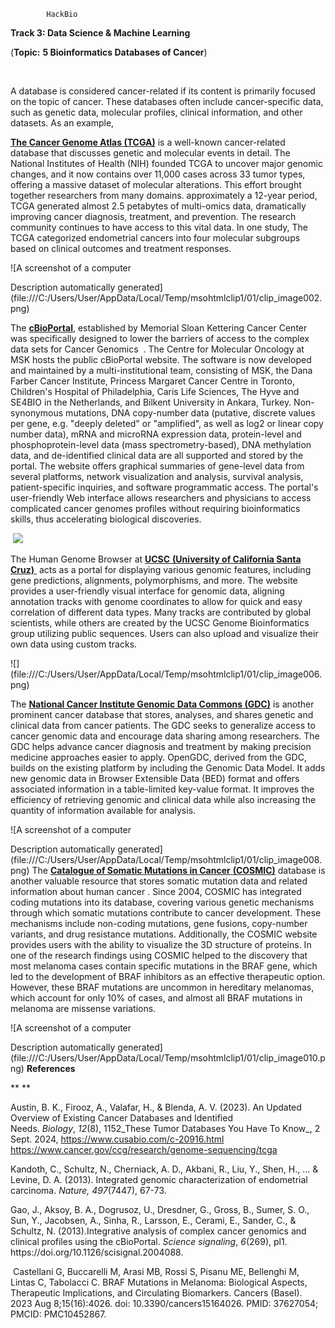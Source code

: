             HackBio

**Track 3: Data Science & Machine Learning**

(**Topic:** **5 Bioinformatics Databases of Cancer**)

 

A database is considered cancer-related if its content is primarily focused on the topic of cancer. These databases often include cancer-specific data, such as genetic data, molecular profiles, clinical information, and other datasets. As an example,

[**The Cancer Genome Atlas (TCGA)**](https://www.cancer.gov/ccg/research/genome-sequencing/tcga) is a well-known cancer-related database that discusses genetic and molecular events in detail. The National Institutes of Health (NIH) founded TCGA to uncover major genomic changes, and it now contains over 11,000 cases across 33 tumor types, offering a massive dataset of molecular alterations. This effort brought together researchers from many domains. approximately a 12-year period, TCGA generated almost 2.5 petabytes of multi-omics data, dramatically improving cancer diagnosis, treatment, and prevention. The research community continues to have access to this vital data. In one study, The TCGA categorized endometrial cancers into four molecular subgroups based on clinical outcomes and treatment responses.

<!--[if gte vml 1]><v:shapetype
 id="_x0000_t75" coordsize="21600,21600" o:spt="75" o:preferrelative="t"
 path="m@4@5l@4@11@9@11@9@5xe" filled="f" stroked="f">
 <v:stroke joinstyle="miter"/>
 <v:formulas>
  <v:f eqn="if lineDrawn pixelLineWidth 0"/>
  <v:f eqn="sum @0 1 0"/>
  <v:f eqn="sum 0 0 @1"/>
  <v:f eqn="prod @2 1 2"/>
  <v:f eqn="prod @3 21600 pixelWidth"/>
  <v:f eqn="prod @3 21600 pixelHeight"/>
  <v:f eqn="sum @0 0 1"/>
  <v:f eqn="prod @6 1 2"/>
  <v:f eqn="prod @7 21600 pixelWidth"/>
  <v:f eqn="sum @8 21600 0"/>
  <v:f eqn="prod @7 21600 pixelHeight"/>
  <v:f eqn="sum @10 21600 0"/>
 </v:formulas>
 <v:path o:extrusionok="f" gradientshapeok="t" o:connecttype="rect"/>
 <o:lock v:ext="edit" aspectratio="t"/>
</v:shapetype><v:shape id="Picture_x0020_4" o:spid="_x0000_s1027" type="#_x0000_t75"
 alt="A screenshot of a computer&#10;&#10;Description automatically generated"
 style='position:absolute;left:0;text-align:left;margin-left:4.35pt;
 margin-top:16.45pt;width:451.3pt;height:205.9pt;z-index:251659264;
 visibility:visible;mso-wrap-style:square;mso-wrap-distance-left:9pt;
 mso-wrap-distance-top:0;mso-wrap-distance-right:9pt;
 mso-wrap-distance-bottom:0;mso-position-horizontal:absolute;
 mso-position-horizontal-relative:text;mso-position-vertical:absolute;
 mso-position-vertical-relative:text'>
 <v:imagedata src="file:///C:/Users/User/AppData/Local/Temp/msohtmlclip1/01/clip_image001.png"
  o:title="A screenshot of a computer&#10;&#10;Description automatically generated"/>
 <w:wrap type="square"/>
</v:shape><![endif]--><!--[if !vml]-->![A screenshot of a computer

Description automatically generated](file:///C:/Users/User/AppData/Local/Temp/msohtmlclip1/01/clip_image002.png)<!--[endif]-->

The [**cBioPortal**](https://www.cbioportal.org/), established by Memorial Sloan Kettering Cancer Center was specifically designed to lower the barriers of access to the complex data sets for Cancer Genomics  . The Centre for Molecular Oncology at MSK hosts the public cBioPortal website. The software is now developed and maintained by a multi-institutional team, consisting of MSK, the Dana Farber Cancer Institute, Princess Margaret Cancer Centre in Toronto, Children's Hospital of Philadelphia, Caris Life Sciences, The Hyve and SE4BIO in the Netherlands, and Bilkent University in Ankara, Turkey. Non-synonymous mutations, DNA copy-number data (putative, discrete values per gene, e.g. "deeply deleted" or "amplified", as well as log2 or linear copy number data), mRNA and microRNA expression data, protein-level and phosphoprotein-level data (mass spectrometry-based), DNA methylation data, and de-identified clinical data are all supported and stored by the portal. The website offers graphical summaries of gene-level data from several platforms, network visualization and analysis, survival analysis, patient-specific inquiries, and software programmatic access. The portal's user-friendly Web interface allows researchers and physicians to access complicated cancer genomes profiles without requiring bioinformatics skills, thus accelerating biological discoveries.

 <!--[if gte vml 1]><v:shape
 id="Picture_x0020_2" o:spid="_x0000_i1027" type="#_x0000_t75" style='width:451pt;
 height:222.5pt;visibility:visible;mso-wrap-style:square'>
 <v:imagedata src="file:///C:/Users/User/AppData/Local/Temp/msohtmlclip1/01/clip_image003.png"
  o:title=""/> </v:shape><![endif]--><!--[if !vml]-->![](file:///C:/Users/User/AppData/Local/Temp/msohtmlclip1/01/clip_image004.png)<!--[endif]-->

The Human Genome Browser at [**UCSC** **(University of California Santa Cruz)** ](https://genome.ucsc.edu/) acts as a portal for displaying various genomic features, including gene predictions, alignments, polymorphisms, and more. The website provides a user-friendly visual interface for genomic data, aligning annotation tracks with genome coordinates to allow for quick and easy correlation of different data types. Many tracks are contributed by global scientists, while others are created by the UCSC Genome Bioinformatics group utilizing public sequences. Users can also upload and visualize their own data using custom tracks.

<!--[if gte vml 1]><v:shape id="Picture_x0020_5" o:spid="_x0000_i1026"
 type="#_x0000_t75" style='width:451pt;height:206pt;visibility:visible;
 mso-wrap-style:square'>
 <v:imagedata src="file:///C:/Users/User/AppData/Local/Temp/msohtmlclip1/01/clip_image005.png"
  o:title=""/>
</v:shape><![endif]--><!--[if !vml]-->![](file:///C:/Users/User/AppData/Local/Temp/msohtmlclip1/01/clip_image006.png)<!--[endif]-->
The [**National Cancer Institute Genomic Data Commons (GDC)**](https://gdc.cancer.gov/) is another prominent cancer database that stores, analyses, and shares genetic and clinical data from cancer patients. The GDC seeks to generalize access to cancer genomic data and encourage data sharing among researchers. The GDC helps advance cancer diagnosis and treatment by making precision medicine approaches easier to apply. OpenGDC, derived from the GDC, builds on the existing platform by including the Genomic Data Model. It adds new genomic data in Browser Extensible Data (BED) format and offers associated information in a table-limited key-value format. It improves the efficiency of retrieving genomic and clinical data while also increasing the quantity of information available for analysis.&#x20;

<!--[if gte vml 1]><v:shape id="Picture_x0020_1" o:spid="_x0000_i1025"
 type="#_x0000_t75" alt="A screenshot of a computer&#10;&#10;Description automatically generated"
 style='width:452.5pt;height:203.5pt;visibility:visible;mso-wrap-style:square'>
 <v:imagedata src="file:///C:/Users/User/AppData/Local/Temp/msohtmlclip1/01/clip_image007.png"
  o:title="A screenshot of a computer&#10;&#10;Description automatically generated"/>
</v:shape><![endif]--><!--[if !vml]-->![A screenshot of a computer

Description automatically generated](file:///C:/Users/User/AppData/Local/Temp/msohtmlclip1/01/clip_image008.png)<!--[endif]-->
The [**Catalogue of Somatic Mutations in Cancer** **(COSMIC)**](https://cancer.sanger.ac.uk/cosmic/) database is another valuable resource that stores somatic mutation data and related information about human cancer . Since 2004, COSMIC has integrated coding mutations into its database, covering various genetic mechanisms through which somatic mutations contribute to cancer development. These mechanisms include non-coding mutations, gene fusions, copy-number variants, and drug resistance mutations. Additionally, the COSMIC website provides users with the ability to visualize the 3D structure of proteins. In one of the research findings using COSMIC helped to the discovery that most melanoma cases contain specific mutations in the BRAF gene, which led to the development of BRAF inhibitors as an effective therapeutic option. However, these BRAF mutations are uncommon in hereditary melanomas, which account for only 10% of cases, and almost all BRAF mutations in melanoma are missense variations.

<!--[if gte vml 1]><v:shape
 id="Picture_x0020_3" o:spid="_x0000_s1026" type="#_x0000_t75" alt="A screenshot of a computer&#10;&#10;Description automatically generated"
 style='position:absolute;left:0;text-align:left;margin-left:0;margin-top:0;
 width:451.3pt;height:205.4pt;z-index:-251658240;visibility:visible;
 mso-wrap-style:square;mso-wrap-distance-left:9pt;mso-wrap-distance-top:0;
 mso-wrap-distance-right:9pt;mso-wrap-distance-bottom:0;
 mso-position-horizontal:absolute;mso-position-horizontal-relative:text;
 mso-position-vertical:absolute;mso-position-vertical-relative:text'>
 <v:imagedata src="file:///C:/Users/User/AppData/Local/Temp/msohtmlclip1/01/clip_image009.png"
  o:title="A screenshot of a computer&#10;&#10;Description automatically generated"/>
 <w:wrap type="tight"/>
</v:shape><![endif]--><!--[if !vml]-->![A screenshot of a computer

Description automatically generated](file:///C:/Users/User/AppData/Local/Temp/msohtmlclip1/01/clip_image010.png)<!--[endif]-->
**References**

** **

Austin, B. K., Firooz, A., Valafar, H., & Blenda, A. V. (2023). An Updated Overview of Existing Cancer Databases and Identified Needs. _Biology_, _12_(8), 1152_These Tumor Databases You Have To Know_, 2 Sept. 2024, <https://www.cusabio.com/c-20916.html> <https://www.cancer.gov/ccg/research/genome-sequencing/tcga>

Kandoth, C., Schultz, N., Cherniack, A. D., Akbani, R., Liu, Y., Shen, H., ... & Levine, D. A. (2013). Integrated genomic characterization of endometrial carcinoma. _Nature, 497_(7447), 67-73.

Gao, J., Aksoy, B. A., Dogrusoz, U., Dresdner, G., Gross, B., Sumer, S. O., Sun, Y., Jacobsen, A., Sinha, R., Larsson, E., Cerami, E., Sander, C., & Schultz, N. (2013).Integrative analysis of complex cancer genomics and clinical profiles using the cBioPortal. _Science signaling_, _6_(269), pl1. https\://doi.org/10.1126/scisignal.2004088.

 Castellani G, Buccarelli M, Arasi MB, Rossi S, Pisanu ME, Bellenghi M, Lintas C, Tabolacci C. BRAF Mutations in Melanoma: Biological Aspects, Therapeutic Implications, and Circulating Biomarkers. Cancers (Basel). 2023 Aug 8;15(16):4026. doi: 10.3390/cancers15164026. PMID: 37627054; PMCID: PMC10452867.
